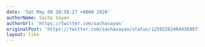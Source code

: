 ```yaml
---
date: 'Sat May 09 20:58:27 +0000 2020'
authorName: Sacha Sayan
authorUrl: 'https://twitter.com/sachasayan'
originalPost: 'https://twitter.com/sachasayan/status/1259226246443040773'
layout: like
---
```

